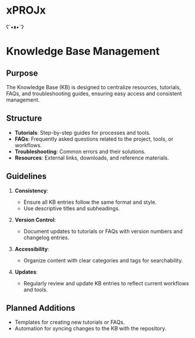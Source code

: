 # xPROJx
ʕ⁠´⁠•⁠ᴥ⁠•⁠`⁠ʔ 


# Knowledge Base Management

## Purpose
The Knowledge Base (KB) is designed to centralize resources, tutorials, FAQs, and troubleshooting guides, ensuring easy access and consistent management.

## Structure
- **Tutorials**: Step-by-step guides for processes and tools.
- **FAQs**: Frequently asked questions related to the project, tools, or workflows.
- **Troubleshooting**: Common errors and their solutions.
- **Resources**: External links, downloads, and reference materials.

## Guidelines
1. **Consistency**:
   - Ensure all KB entries follow the same format and style.
   - Use descriptive titles and subheadings.

2. **Version Control**:
   - Document updates to tutorials or FAQs with version numbers and changelog entries.

3. **Accessibility**:
   - Organize content with clear categories and tags for searchability.

4. **Updates**:
   - Regularly review and update KB entries to reflect current workflows and tools.

## Planned Additions
- Templates for creating new tutorials or FAQs.
- Automation for syncing changes to the KB with the repository.
